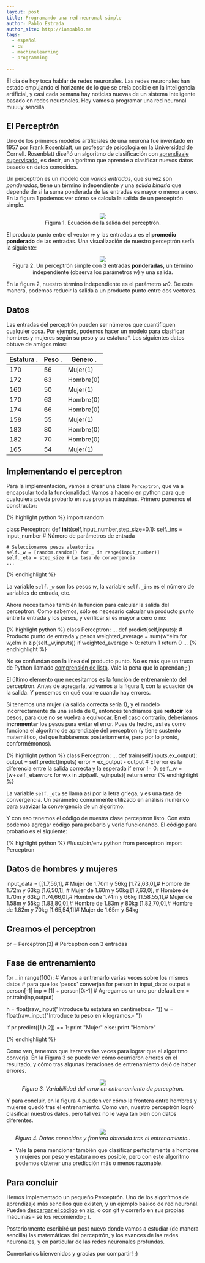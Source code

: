 ```yaml
---
layout: post
title: Programando una red neuronal simple
author: Pablo Estrada
author_site: http://iampablo.me
tags:
  - español
  - cs
  - machinelearning
  - programming
  
---
```


El día de hoy toca hablar de redes neuronales. Las redes neuronales han estado empujando el horizonte de lo que se creía posible en la inteligencia artificial, y casi cada semana hay noticias nuevas de un sistema inteligente basado en redes neuronales. Hoy vamos a programar una red neuronal muuuy sencilla.

## El Perceptrón
Uno de los primeros modelos artificiales de una neurona fue inventado en 1957 por [Frank Rosenblatt](https://en.wikipedia.org/wiki/Frank_Rosenblatt), un profesor de psicología en la Universidad de Cornell. Rosenblatt diseñó un algoritmo de clasificación con [aprendizaje supervisado](https://es.wikipedia.org/wiki/Aprendizaje_supervisado), es decir, un algoritmo que aprende a clasificar nuevos datos basado en datos conocidos.

Un perceptrón es un modelo con *varias entradas*, que  su vez son *ponderadas*, tiene un término independiente y una *salida binaria* que depende de si la suma ponderada de las entradas es mayor o menor a cero. En la figura 1 podemos ver cómo se calcula la salida de un perceptrón simple.

<center><img src="https://upload.wikimedia.org/math/c/4/1/c417e0191fa26561f6947ce57c182617.png"></img><br>
Figura 1. Ecuación de la salida del perceptrón.</center>

El producto punto entre el vector *w* y las entradas *x* es el **promedio ponderado** de las entradas. Una visualización de nuestro perceptrón sería la siguiente:

<center><img src="https://blog.dbrgn.ch/images/2013/3/26/perceptron.png"></img><br>
Figura 2. Un perceptrón simple con 3 entradas <b>ponderadas</b>, un término independiente (observa los parámetros <i>w</i>) y una salida.</center>

En la figura 2, nuestro término independiente es el parámetro *w0*. De esta manera, podemos reducir la salida a un producto punto entre dos vectores.

## Datos

Las entradas del perceptrón pueden ser números que cuantifiquen cualquier cosa. Por ejemplo, podemos hacer un modelo para clasificar hombres y mujeres según su peso y su estatura*. Los siguientes datos obtuve de amigos míos:

|**Estatura**  .|**Peso**  .|**Género**  .|
|---|---|---|
|170|56|Mujer(1)|
|172|63|Hombre(0)|
|160|50|Mujer(1)|
|170|63|Hombre(0)|
|174|66|Hombre(0)|
|158|55|Mujer(1)|
|183|80|Hombre(0)|
|182|70|Hombre(0)|
|165|54|Mujer(1)|

## Implementando el perceptron
Para la implementación, vamos a crear una clase `Perceptron`, que va a encapsular toda la funcionalidad. Vamos a hacerlo en python para que cualquiera pueda probarlo en sus propias máquinas. Primero ponemos el constructor:

{% highlight python %}
import random

class Perceptron:
    def __init__(self,input_number,step_size=0.1):
    self._ins = input_number # Número de parámetros de entrada
    
    # Seleccionamos pesos aleatorios
    self._w = [random.random() for _ in range(input_number)]
    self._eta = step_size # La tasa de convergencia
    ...
{% endhighlight %}

La variable `self._w` son los pesos *w*, la variable `self._ins` es el número de variables de entrada, etc.

Ahora necesitamos también la función para calcular la salida del perceptron. Como sabemos, sólo es necesario calcular un producto punto entre la entrada y los pesos, y verificar si es mayor a cero o no:

{% highlight python %}
class Perceptron:
    ...
    def predict(self,inputs):
        # Producto punto de entrada y pesos
        weighted_average = sum(w*elm for w,elm in zip(self._w,inputs))
        if weighted_average > 0:
            return 1
        return 0
    ...
{% endhighlight %}

No se confundan con la línea del producto punto. No es más que un truco de Python llamado [comprensión de lista](http://docs.python.org.ar/tutorial/3/datastructures.html#comprension-de-listas). Vale la pena que lo aprendan ; )

El último elemento que necesitamos es la función de entrenamiento del perceptron. Antes de agregarla, volvamos a la figura 1, con la ecuación de la salida. Y pensemos en qué ocurre cuando hay errores.

Si tenemos una mujer (la salida correcta sería 1), y el modelo incorrectamente da una salida de 0, entonces tendríamos que **reducir** los pesos, para que no se vuelva a equivocar. En el caso contrario, deberíamos **incrementar** los pesos para evitar el error. Pues de hecho, así es como funciona el algoritmo de aprendizaje del perceptron (y tiene sustento matemático, del que hablaremos posteriormente, pero por lo pronto, conformémonos).

{% highlight python %}
class Perceptron:
    ...
    def train(self,inputs,ex_output):
        output = self.predict(inputs)
        error = ex_output - output
        # El error es la diferencia entre la salida correcta y la esperada
        if error != 0:
            self._w = [w+self._eta*error*x for w,x in
            zip(self._w,inputs)]
        return error
{% endhighlight %}


La variable `self._eta` se llama así por la letra griega, y es una tasa de convergencia. Un parámetro comunmente utilizado en análisis numérico para suavizar la convergencia de un algoritmo.

Y con eso tenemos el código de nuestra clase perceptron listo. Con esto podemos agregar código para probarlo y verlo funcionando. El código para probarlo es el siguiente:

{% highlight python %}
#!/usr/bin/env python
from perceptron import Perceptron

## Datos de hombres y mujeres
input_data = [[1.7,56,1], # Mujer de 1.70m y 56kg
              [1.72,63,0],# Hombre de 1.72m y 63kg
              [1.6,50,1], # Mujer de 1.60m y 50kg
              [1.7,63,0], # Hombre de 1.70m y 63kg
              [1.74,66,0],# Hombre de 1.74m y 66kg
              [1.58,55,1],# Mujer de 1.58m y 55kg
              [1.83,80,0],# Hombre de 1.83m y 80kg
              [1.82,70,0],# Hombre de 1.82m y 70kg
              [1.65,54,1]]# Mujer de 1.65m y 54kg

## Creamos el perceptron
pr = Perceptron(3) # Perceptron con 3 entradas

## Fase de entrenamiento
for _ in range(100):
    # Vamos a entrenarlo varias veces sobre los mismos datos
    # para que los 'pesos' converjan
    for person in input_data:
        output = person[-1]
        inp = [1] + person[0:-1] # Agregamos un uno por default
        err = pr.train(inp,output)

h = float(raw_input("Introduce tu estatura en centimetros.- "))
w = float(raw_input("Introduce tu peso en kilogramos.- "))

if pr.predict([1,h,2]) == 1: print "Mujer"
else: print "Hombre"

{% endhighlight %}

Como ven, tenemos que iterar varias veces para lograr que el algoritmo converja. En la Figura 3 se puede ver cómo ocurrieron errores en el resultado, y cómo tras algunas iteraciones de entrenamiento dejó de haber errores.

<center><img src="http://pabloem.github.io/images/perceptron_error.png"></img>
<br>
<i>Figura 3. Variabilidad del error en entrenamiento de perceptron.</i></center>

Y para concluir, en la figura 4 pueden ver cómo la frontera entre hombres y mujeres quedó tras el entrenamiento. Como ven, nuestro perceptrón logró clasificar nuestros datos, pero tal vez no le vaya tan bien con datos diferentes.

<center><img src="http://pabloem.github.io/images/perceptron_result.png"></img>
<br>
<i>Figura 4. Datos conocidos y frontera obtenida tras el entrenamiento..</i></center>

* Vale la pena mencionar también que clasificar perfectamente a hombres y mujeres por peso y estatura no es posible, pero con este algoritmo podemos obtener una predicción más o menos razonable.

## Para concluir
Hemos implementado un pequeño Perceptrón. Uno de los algorítmos de aprendizaje más sencillos que existen, y un ejemplo básico de red neuronal. Pueden [descargar el código](https://gist.github.com/pabloem/7c35622dac833fae6504) en zip, o con git y correrlo en sus propias máquinas - se los recomiendo ; ).

Posteriormente escribiré un post nuevo donde vamos a estudiar (de manera sencilla) las matemáticas del perceptrón, y los avances de las redes neuronales, y en particular de las redes neuronales profundas.

Comentarios bienvenidos y gracias por compartir! ;)
